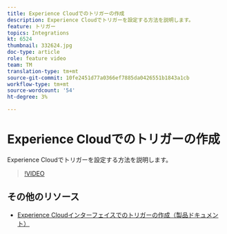 ```yaml
---
title: Experience Cloudでのトリガーの作成
description: Experience Cloudでトリガーを設定する方法を説明します。
feature: トリガー
topics: Integrations
kt: 6524
thumbnail: 332624.jpg
doc-type: article
role: feature video
team: TM
translation-type: tm+mt
source-git-commit: 10fe2451d77a0366ef7885da0426551b1843a1cb
workflow-type: tm+mt
source-wordcount: '54'
ht-degree: 3%

---
```



# Experience Cloudでのトリガーの作成

Experience Cloudでトリガーを設定する方法を説明します。

>[!VIDEO](https://video.tv.adobe.com/v/332624?quality=12)

## その他のリソース

* [Experience Cloudインターフェイスでのトリガーの作成（製品ドキュメント）](https://experienceleague.adobe.com/docs/campaign-standard/using/integrating-with-adobe-cloud/working-with-campaign-and-triggers/configuring-triggers-in-experience-cloud.html?lang=en#creating-a-trigger-in-the-experience-cloud-interface)